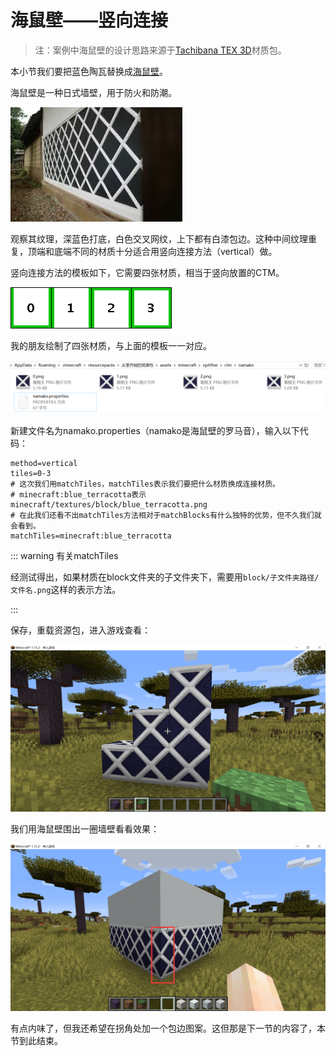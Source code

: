 # 海鼠壁——竖向连接

> 注：案例中海鼠壁的设计思路来源于[Tachibana TEX 3D](https://tachibana11111.wixsite.com/tachibana-tex-3d)材质包。

本小节我们要把蓝色陶瓦替换成[海鼠壁](https://en.wikipedia.org/wiki/Namako_wall)。

海鼠壁是一种日式墙壁，用于防火和防潮。

![海鼠壁にも「漆喰ドカッと」 | 淡路島の近畿壁材工業株式会社](vertical.assets/images.jpg)

观察其纹理，深蓝色打底，白色交叉网纹，上下都有白漆包边。这种中间纹理重复，顶端和底端不同的材质十分适合用竖向连接方法（vertical）做。

竖向连接方法的模板如下，它需要四张材质，相当于竖向放置的CTM。

![](vertical.assets/vertical_template.png)

我的朋友绘制了四张材质，与上面的模板一一对应。

![image-20200708202727524](vertical.assets/image-20200708202727524.png)

新建文件名为namako.properties（namako是海鼠壁的罗马音），输入以下代码：

```properties
method=vertical
tiles=0-3
# 这次我们用matchTiles，matchTiles表示我们要把什么材质换成连接材质。
# minecraft:blue_terracotta表示minecraft/textures/block/blue_terracotta.png
# 在此我们还看不出matchTiles方法相对于matchBlocks有什么独特的优势，但不久我们就会看到。
matchTiles=minecraft:blue_terracotta
```

::: warning 有关matchTiles

经测试得出，如果材质在block文件夹的子文件夹下，需要用`block/子文件夹路径/文件名.png`这样的表示方法。

:::

保存，重载资源包，进入游戏查看：

![image-20200708201423876](vertical.assets/image-20200708201423876.png)

我们用海鼠壁围出一圈墙壁看看效果：

![image-20200708205113091](vertical.assets/image-20200708205113091.png)

有点内味了，但我还希望在拐角处加一个包边图案。这但那是下一节的内容了，本节到此结束。

<br/><br/><Vssue/>